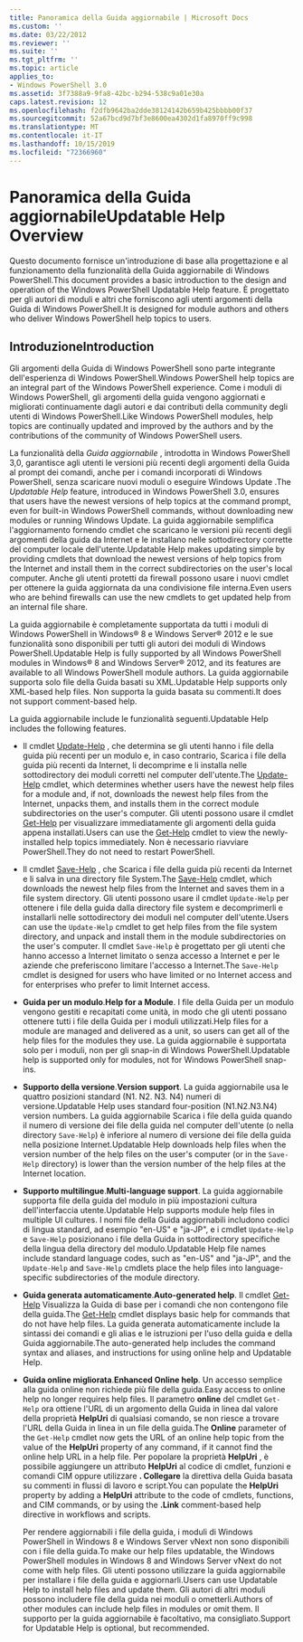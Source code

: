 ```yaml
---
title: Panoramica della Guida aggiornabile | Microsoft Docs
ms.custom: ''
ms.date: 03/22/2012
ms.reviewer: ''
ms.suite: ''
ms.tgt_pltfrm: ''
ms.topic: article
applies_to:
- Windows PowerShell 3.0
ms.assetid: 3f7388a9-9fa8-42bc-b294-538c9a01e30a
caps.latest.revision: 12
ms.openlocfilehash: f2dfb9642ba2dde38124142b659b425bbbb00f37
ms.sourcegitcommit: 52a67bcd9d7bf3e8600ea4302d1fa8970ff9c998
ms.translationtype: MT
ms.contentlocale: it-IT
ms.lasthandoff: 10/15/2019
ms.locfileid: "72366960"
---
```

# <a name="updatable-help-overview"></a><span data-ttu-id="ccf58-102">Panoramica della Guida aggiornabile</span><span class="sxs-lookup"><span data-stu-id="ccf58-102">Updatable Help Overview</span></span>

<span data-ttu-id="ccf58-103">Questo documento fornisce un'introduzione di base alla progettazione e al funzionamento della funzionalità della Guida aggiornabile di Windows PowerShell.</span><span class="sxs-lookup"><span data-stu-id="ccf58-103">This document provides a basic introduction to the design and operation of the Windows PowerShell Updatable Help feature.</span></span> <span data-ttu-id="ccf58-104">È progettato per gli autori di moduli e altri che forniscono agli utenti argomenti della Guida di Windows PowerShell.</span><span class="sxs-lookup"><span data-stu-id="ccf58-104">It is designed for module authors and others who deliver Windows PowerShell help topics to users.</span></span>

## <a name="introduction"></a><span data-ttu-id="ccf58-105">Introduzione</span><span class="sxs-lookup"><span data-stu-id="ccf58-105">Introduction</span></span>

<span data-ttu-id="ccf58-106">Gli argomenti della Guida di Windows PowerShell sono parte integrante dell'esperienza di Windows PowerShell.</span><span class="sxs-lookup"><span data-stu-id="ccf58-106">Windows PowerShell help topics are an integral part of the Windows PowerShell experience.</span></span> <span data-ttu-id="ccf58-107">Come i moduli di Windows PowerShell, gli argomenti della guida vengono aggiornati e migliorati continuamente dagli autori e dai contributi della community degli utenti di Windows PowerShell.</span><span class="sxs-lookup"><span data-stu-id="ccf58-107">Like Windows PowerShell modules, help topics are continually updated and improved by the authors and by the contributions of the community of Windows PowerShell users.</span></span>

<span data-ttu-id="ccf58-108">La funzionalità della *Guida aggiornabile* , introdotta in Windows PowerShell 3,0, garantisce agli utenti le versioni più recenti degli argomenti della Guida al prompt dei comandi, anche per i comandi incorporati di Windows PowerShell, senza scaricare nuovi moduli o eseguire Windows Update .</span><span class="sxs-lookup"><span data-stu-id="ccf58-108">The *Updatable Help* feature, introduced in Windows PowerShell 3.0, ensures that users have the newest versions of help topics at the command prompt, even for built-in Windows PowerShell commands, without downloading new modules or running Windows Update.</span></span> <span data-ttu-id="ccf58-109">La guida aggiornabile semplifica l'aggiornamento fornendo cmdlet che scaricano le versioni più recenti degli argomenti della guida da Internet e le installano nelle sottodirectory corrette del computer locale dell'utente.</span><span class="sxs-lookup"><span data-stu-id="ccf58-109">Updatable Help makes updating simple by providing cmdlets that download the newest versions of help topics from the Internet and install them in the correct subdirectories on the user's local computer.</span></span> <span data-ttu-id="ccf58-110">Anche gli utenti protetti da firewall possono usare i nuovi cmdlet per ottenere la guida aggiornata da una condivisione file interna.</span><span class="sxs-lookup"><span data-stu-id="ccf58-110">Even users who are behind firewalls can use the new cmdlets to get updated help from an internal file share.</span></span>

<span data-ttu-id="ccf58-111">La guida aggiornabile è completamente supportata da tutti i moduli di Windows PowerShell in Windows® 8 e Windows Server® 2012 e le sue funzionalità sono disponibili per tutti gli autori dei moduli di Windows PowerShell.</span><span class="sxs-lookup"><span data-stu-id="ccf58-111">Updatable Help is fully supported by all Windows PowerShell modules in Windows® 8 and Windows Server® 2012, and its features are available to all Windows PowerShell module authors.</span></span> <span data-ttu-id="ccf58-112">La guida aggiornabile supporta solo file della Guida basati su XML.</span><span class="sxs-lookup"><span data-stu-id="ccf58-112">Updatable Help supports only XML-based help files.</span></span> <span data-ttu-id="ccf58-113">Non supporta la guida basata su commenti.</span><span class="sxs-lookup"><span data-stu-id="ccf58-113">It does not support comment-based help.</span></span>

<span data-ttu-id="ccf58-114">La guida aggiornabile include le funzionalità seguenti.</span><span class="sxs-lookup"><span data-stu-id="ccf58-114">Updatable Help includes the following features.</span></span>

- <span data-ttu-id="ccf58-115">Il cmdlet [Update-Help](/powershell/module/Microsoft.PowerShell.Core/Update-Help) , che determina se gli utenti hanno i file della guida più recenti per un modulo e, in caso contrario, Scarica i file della guida più recenti da Internet, li decomprime e li installa nelle sottodirectory dei moduli corretti nel computer dell'utente.</span><span class="sxs-lookup"><span data-stu-id="ccf58-115">The [Update-Help](/powershell/module/Microsoft.PowerShell.Core/Update-Help) cmdlet, which determines whether users have the newest help files for a module and, if not, downloads the newest help files from the Internet, unpacks them, and installs them in the correct module subdirectories on the user's computer.</span></span>
  <span data-ttu-id="ccf58-116">Gli utenti possono usare il cmdlet [Get-Help](/powershell/module/Microsoft.PowerShell.Core/Get-Help) per visualizzare immediatamente gli argomenti della guida appena installati.</span><span class="sxs-lookup"><span data-stu-id="ccf58-116">Users can use the [Get-Help](/powershell/module/Microsoft.PowerShell.Core/Get-Help) cmdlet to view the newly-installed help topics immediately.</span></span>
  <span data-ttu-id="ccf58-117">Non è necessario riavviare PowerShell.</span><span class="sxs-lookup"><span data-stu-id="ccf58-117">They do not need to restart PowerShell.</span></span>

- <span data-ttu-id="ccf58-118">Il cmdlet [Save-Help](/powershell/module/Microsoft.PowerShell.Core/Save-Help) , che Scarica i file della guida più recenti da Internet e li salva in una directory file System.</span><span class="sxs-lookup"><span data-stu-id="ccf58-118">The [Save-Help](/powershell/module/Microsoft.PowerShell.Core/Save-Help) cmdlet, which downloads the newest help files from the Internet and saves them in a file system directory.</span></span> <span data-ttu-id="ccf58-119">Gli utenti possono usare il cmdlet `Update-Help` per ottenere i file della guida dalla directory file system e decomprimerli e installarli nelle sottodirectory dei moduli nel computer dell'utente.</span><span class="sxs-lookup"><span data-stu-id="ccf58-119">Users can use the `Update-Help` cmdlet to get help files from the file system directory, and unpack and install them in the module subdirectories on the user's computer.</span></span> <span data-ttu-id="ccf58-120">Il cmdlet `Save-Help` è progettato per gli utenti che hanno accesso a Internet limitato o senza accesso a Internet e per le aziende che preferiscono limitare l'accesso a Internet.</span><span class="sxs-lookup"><span data-stu-id="ccf58-120">The `Save-Help` cmdlet is designed for users who have limited or no Internet access and for enterprises who prefer to limit Internet access.</span></span>

- <span data-ttu-id="ccf58-121">**Guida per un modulo**.</span><span class="sxs-lookup"><span data-stu-id="ccf58-121">**Help for a Module**.</span></span> <span data-ttu-id="ccf58-122">I file della Guida per un modulo vengono gestiti e recapitati come unità, in modo che gli utenti possano ottenere tutti i file della Guida per i moduli utilizzati.</span><span class="sxs-lookup"><span data-stu-id="ccf58-122">Help files for a module are managed and delivered as a unit, so users can get all of the help files for the modules they use.</span></span> <span data-ttu-id="ccf58-123">La guida aggiornabile è supportata solo per i moduli, non per gli snap-in di Windows PowerShell.</span><span class="sxs-lookup"><span data-stu-id="ccf58-123">Updatable help is supported only for modules, not for Windows PowerShell snap-ins.</span></span>

- <span data-ttu-id="ccf58-124">**Supporto della versione**.</span><span class="sxs-lookup"><span data-stu-id="ccf58-124">**Version support**.</span></span> <span data-ttu-id="ccf58-125">La guida aggiornabile usa le quattro posizioni standard (N1. N2. N3. N4) numeri di versione.</span><span class="sxs-lookup"><span data-stu-id="ccf58-125">Updatable Help uses standard four-position (N1.N2.N3.N4) version numbers.</span></span> <span data-ttu-id="ccf58-126">La guida aggiornabile Scarica i file della guida quando il numero di versione dei file della guida nel computer dell'utente (o nella directory `Save-Help`) è inferiore al numero di versione dei file della guida nella posizione Internet.</span><span class="sxs-lookup"><span data-stu-id="ccf58-126">Updatable Help downloads help files when the version number of the help files on the user's computer (or in the `Save-Help` directory) is lower than the version number of the  help files at the Internet location.</span></span>

- <span data-ttu-id="ccf58-127">**Supporto multilingue**.</span><span class="sxs-lookup"><span data-stu-id="ccf58-127">**Multi-language support**.</span></span> <span data-ttu-id="ccf58-128">La guida aggiornabile supporta file della guida del modulo in più impostazioni cultura dell'interfaccia utente.</span><span class="sxs-lookup"><span data-stu-id="ccf58-128">Updatable Help supports module help files in multiple UI cultures.</span></span> <span data-ttu-id="ccf58-129">I nomi file della Guida aggiornabili includono codici di lingua standard, ad esempio "en-US" e "ja-JP", e i cmdlet `Update-Help` e `Save-Help` posizionano i file della Guida in sottodirectory specifiche della lingua della directory del modulo.</span><span class="sxs-lookup"><span data-stu-id="ccf58-129">Updatable Help file names include standard language codes, such as "en-US" and "ja-JP", and the `Update-Help` and `Save-Help` cmdlets place the help files into language-specific subdirectories of the module directory.</span></span>

- <span data-ttu-id="ccf58-130">**Guida generata automaticamente**.</span><span class="sxs-lookup"><span data-stu-id="ccf58-130">**Auto-generated help**.</span></span> <span data-ttu-id="ccf58-131">Il cmdlet [Get-Help](/powershell/module/Microsoft.PowerShell.Core/Get-Help) Visualizza la Guida di base per i comandi che non contengono file della guida.</span><span class="sxs-lookup"><span data-stu-id="ccf58-131">The [Get-Help](/powershell/module/Microsoft.PowerShell.Core/Get-Help) cmdlet displays basic help for commands that do not have help files.</span></span> <span data-ttu-id="ccf58-132">La guida generata automaticamente include la sintassi dei comandi e gli alias e le istruzioni per l'uso della guida e della Guida aggiornabile.</span><span class="sxs-lookup"><span data-stu-id="ccf58-132">The auto-generated help includes the command syntax and aliases, and instructions for using online help and Updatable Help.</span></span>

- <span data-ttu-id="ccf58-133">**Guida online migliorata**.</span><span class="sxs-lookup"><span data-stu-id="ccf58-133">**Enhanced Online help**.</span></span> <span data-ttu-id="ccf58-134">Un accesso semplice alla guida online non richiede più file della guida.</span><span class="sxs-lookup"><span data-stu-id="ccf58-134">Easy access to online help no longer requires help files.</span></span> <span data-ttu-id="ccf58-135">Il parametro **online** del cmdlet `Get-Help` ora ottiene l'URL di un argomento della Guida in linea dal valore della proprietà **HelpUri** di qualsiasi comando, se non riesce a trovare l'URL della Guida in linea in un file della guida.</span><span class="sxs-lookup"><span data-stu-id="ccf58-135">The **Online** parameter of the `Get-Help` cmdlet now gets the URL of an online help topic from the value of the **HelpUri** property of any command, if it cannot find the online help URL in a help file.</span></span> <span data-ttu-id="ccf58-136">Per popolare la proprietà **HelpUri** , è possibile aggiungere un attributo **HelpUri** al codice di cmdlet, funzioni e comandi CIM oppure utilizzare **. Collegare** la direttiva della Guida basata su commenti in flussi di lavoro e script.</span><span class="sxs-lookup"><span data-stu-id="ccf58-136">You can populate the **HelpUri** property by adding a **HelpUri** attribute to the code of cmdlets, functions, and CIM commands, or by using the **.Link** comment-based help directive in workflows and scripts.</span></span>

  <span data-ttu-id="ccf58-137">Per rendere aggiornabili i file della guida, i moduli di Windows PowerShell in Windows 8 e Windows Server vNext non sono disponibili con i file della guida.</span><span class="sxs-lookup"><span data-stu-id="ccf58-137">To make our help files updatable, the Windows PowerShell modules in Windows 8 and Windows Server vNext do not come with help files.</span></span> <span data-ttu-id="ccf58-138">Gli utenti possono utilizzare la guida aggiornabile per installare i file della guida e aggiornarli.</span><span class="sxs-lookup"><span data-stu-id="ccf58-138">Users can use Updatable Help to install help files and update them.</span></span> <span data-ttu-id="ccf58-139">Gli autori di altri moduli possono includere file della guida nei moduli o ometterli.</span><span class="sxs-lookup"><span data-stu-id="ccf58-139">Authors of other modules can include help files in modules or omit them.</span></span> <span data-ttu-id="ccf58-140">Il supporto per la guida aggiornabile è facoltativo, ma consigliato.</span><span class="sxs-lookup"><span data-stu-id="ccf58-140">Support for Updatable Help is optional, but recommended.</span></span>
